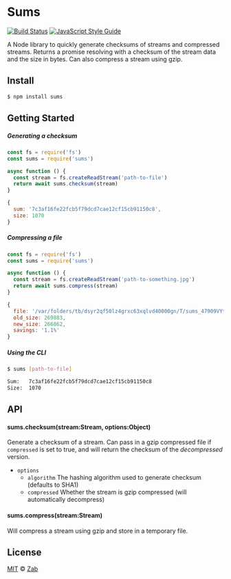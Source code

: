 # Sums

[![Build Status](https://travis-ci.org/zab/sums.svg?branch=master)](https://travis-ci.org/zab/sums)
[![JavaScript Style Guide](https://img.shields.io/badge/code%20style-standard-brightgreen.svg)](http://standardjs.com/)

A Node library to quickly generate checksums of streams and compressed streams. Returns a promise resolving with a checksum of the stream data and the size in bytes. Can also compress a stream using gzip.

## Install

```bash
$ npm install sums
```

## Getting Started

##### Generating a checksum

```javascript
const fs = require('fs')
const sums = require('sums')

async function () {
  const stream = fs.createReadStream('path-to-file')
  return await sums.checksum(stream)
}
```

```javascript
{
  sum: '7c3af16fe22fcb5f79dcd7cae12cf15cb91150c8',
  size: 1070
}
```

##### Compressing a file

```javascript
const fs = require('fs')
const sums = require('sums')

async function () {
  const stream = fs.createReadStream('path-to-something.jpg')
  return await sums.compress(stream)
}
```

```javascript
{
  file: '/var/folders/tb/dsyr2qf50lz4grxc63xqlvd40000gn/T/sums_47909VYt2yM20EE5f.gz',
  old_size: 269883,
  new_size: 266862,
  savings: '1.1%'
}
```

##### Using the CLI

```bash
$ sums [path-to-file]
```

```bash
Sum:   7c3af16fe22fcb5f79dcd7cae12cf15cb91150c8
Size:  1070
```

## API

#### sums.checksum(stream:Stream, options:Object)

Generate a checksum of a stream. Can pass in a gzip compressed file if `compressed` is set to true, and will return the checksum of the *decompressed* version.

- `options`
  - `algorithm` The hashing algorithm used to generate checksum (defaults to SHA1)
  - `compressed` Whether the stream is gzip compressed (will automatically decompress)

#### sums.compress(stream:Stream)

Will compress a stream using gzip and store in a temporary file.

## License

[MIT](license) © [Zab](https://zab.io)
